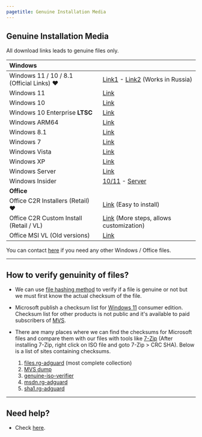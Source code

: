 ```yaml
---
pagetitle: Genuine Installation Media
---
```


## Genuine Installation Media

All download links leads to genuine files only.

| **Windows**                               |                                                                                                                                                                               |
|:-------------------------------|:---------------------------------------|
| Windows 11 / 10 / 8.1 (Official Links) ❤️ | [Link1](https://www.microsoft.com/software-download) - [Link2](/msdl/) (Works in Russia)                                                                                      |
| Windows 11                                | [Link](windows_11_links.html)                                                                                                                                                 |
| Windows 10                                | [Link](windows_10_links.html)                                                                                                                                                 |
| Windows 10 Enterprise **LTSC**            | [Link](windows_ltsc_links.html)                                                                                                                                               |
| Windows ARM64                             | [Link](windows_arm_links.html)                                                                                                                                                |
| Windows 8.1                               | [Link](windows_8.1_links.html)                                                                                                                                                |
| Windows 7                                 | [Link](windows_7_links.html)                                                                                                                                                  |
| Windows Vista                             | [Link](windows_vista_links.html)                                                                                                                                              |
| Windows XP                                | [Link](windows_xp_links.html)                                                                                                                                                 |
| Windows Server                            | [Link](windows_server_links.html)                                                                                                                                             |
| Windows Insider                           | [10/11](https://www.microsoft.com/en-us/software-download/windowsinsiderpreviewiso) - [Server](https://www.microsoft.com/en-us/software-download/windowsinsiderpreviewserver) |
| **Office**                                |                                                                                                                                                                               |
| Office C2R Installers (Retail) ❤️         | [Link](office_c2r_links.html) (Easy to install)                                                                                                                               |
| Office C2R Custom Install (Retail / VL)   | [Link](office_c2r_custom.html) (More steps, allows customization)                                                                                                             |
| Office MSI VL (Old versions)              | [Link](office_msi_links.html)                                                                                                                                                 |

You can contact [here](https://discord.gg/gjJEfq7ux8) if you need any other Windows / Office files.

------------------------------------------------------------------------

## How to verify genuinity of files?

-   We can use [file hashing method](https://en.wikipedia.org/wiki/File_verification) to verify if a file is genuine or not but we must first know the actual checksum of the file.

-   Microsoft publish a checksum list for [Windows 11](https://www.microsoft.com/software-download/windows11) consumer edition. Checksum list for other products is not public and it's available to paid subscribers of [MVS](https://visualstudio.microsoft.com/subscriptions/).

-   There are many places where we can find the checksums for Microsoft files and compare them with our files with tools like [7-Zip](https://7-zip.org/) (After installing 7-Zip, right click on ISO file and goto 7-Zip \> CRC SHA). Below is a list of sites containing checksums.

    1.  [files.rg-adguard](https://files.rg-adguard.net/) (most complete collection)
    2.  [MVS dump](https://awuctl.github.io/mvs/)
    3.  [genuine-iso-verifier](https://genuine-iso-verifier.weebly.com/)
    4.  [msdn.rg-adguard](https://msdn.rg-adguard.net/)
    5.  [sha1.rg-adguard](https://sha1.rg-adguard.net/)

------------------------------------------------------------------------

## Need help?

-   Check [here](contactus.html).
